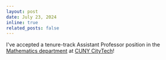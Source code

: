 ```yaml
---
layout: post
date: July 23, 2024
inline: true
related_posts: false
---
```


I've accepted a tenure-track Assistant Professor position in the [Mathematics department](https://www.citytech.cuny.edu/mathematics/#) at [CUNY CityTech](https://www.citytech.cuny.edu/)!